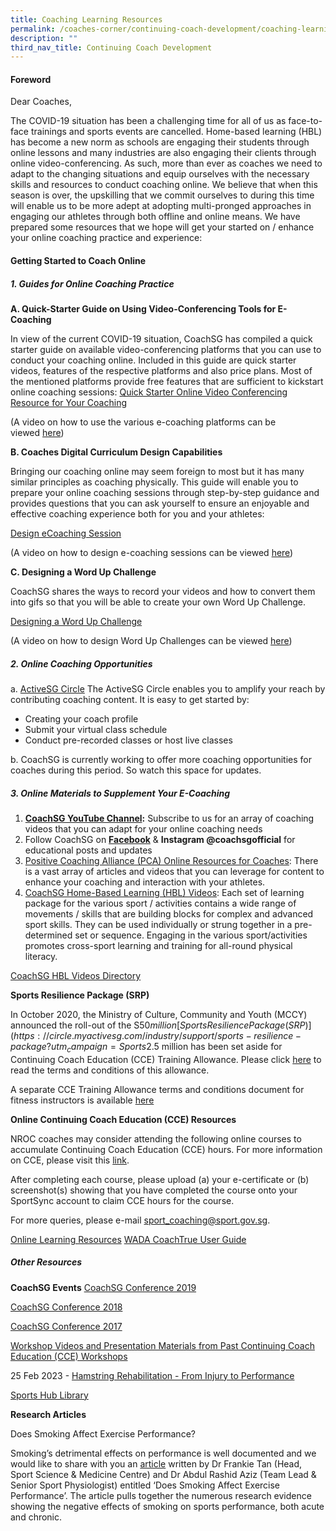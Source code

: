 ```yaml
---
title: Coaching Learning Resources
permalink: /coaches-corner/continuing-coach-development/coaching-learning-resources/
description: ""
third_nav_title: Continuing Coach Development
---
```

#### **Foreword**

Dear Coaches,

The COVID-19 situation has been a challenging time for all of us as face-to-face trainings and sports events are cancelled. Home-based learning (HBL) has become a new norm as schools are engaging their students through online lessons and many industries are also engaging their clients through online video-conferencing. As such, more than ever as coaches we need to adapt to the changing situations and equip ourselves with the necessary skills and resources to conduct coaching online. We believe that when this season is over, the upskilling that we commit ourselves to during this time will enable us to be more adept at adopting multi-pronged approaches in engaging our athletes through both offline and online means. We have prepared some resources that we hope will get your started on / enhance your online coaching practice and experience:

#### **Getting Started to Coach Online**

##### **1. Guides for Online Coaching Practice**

**A. Quick-Starter Guide on Using Video-Conferencing Tools for E-Coaching**

In view of the current COVID-19 situation, CoachSG has compiled a quick starter guide on available video-conferencing platforms that you can use to  conduct your coaching online. Included in this guide are quick starter videos, features of the respective platforms and also price plans. Most of the mentioned platforms provide free features that are sufficient to kickstart online coaching sessions:
[Quick Starter Online Video Conferencing Resource for Your Coaching](/files/Support/Coaches'%20Corner/Continuing%20Coach%20Development/Coaching%20Learning%20Resources/Quick_Starter_Online_Video_Conferencing_Resource_for_Your_Coaching.pdf)

(A video on how to use the various e-coaching platforms can be viewed [here](https://www.facebook.com/CoachSG1/videos/245327443374472/?))

**B. Coaches Digital Curriculum Design Capabilities**

Bringing our coaching online may seem foreign to most but it has many similar principles as coaching physically. This guide will enable you to prepare your online coaching sessions through step-by-step guidance and provides questions that you can ask yourself to ensure an enjoyable and effective coaching experience both for you and your athletes:

[Design eCoaching Session](/files/Support/Coaches'%20Corner/Continuing%20Coach%20Development/Coaching%20Learning%20Resources/Designing_eCoaching_Session_v4.pdf)

(A video on how to design e-coaching sessions can be viewed [here](https://www.facebook.com/CoachSG1/videos/249209429531732/))

**C. Designing a Word Up Challenge**

CoachSG shares the ways to record your videos and how to convert them into gifs so that you will be able to create your own Word Up Challenge.

[Designing a Word Up Challenge](/files/Support/Coaches'%20Corner/Continuing%20Coach%20Development/Coaching%20Learning%20Resources/Designing_a_Word_Up_Challenge.pdf)

(A video on how to design Word Up Challenges can be viewed [here](https://www.facebook.com/CoachSG1/videos/882258065626126/))

##### **2. Online Coaching Opportunities**
a. [ActiveSG Circle](https://circle.myactivesg.com/coaches/join-us)
The ActiveSG Circle enables you to amplify your reach by contributing coaching content. It is easy to get started by:

* Creating your coach profile
* Submit your virtual class schedule
* Conduct pre-recorded classes or host live classes

b. CoachSG is currently working to offer more coaching opportunities for coaches during this period. So watch this space for updates.

##### **3. Online Materials to Supplement Your E-Coaching**
1.  [**CoachSG YouTube Channel**](https://www.youtube.com/channel/UC6S-f5ZwoXcGs_TDbimGd5g)**:** Subscribe to us for an array of coaching videos that you can adapt for your online coaching needs
2.  Follow CoachSG on **[Facebook](https://m.facebook.com/CoachSG1/)** & **Instagram @coachsgofficial** for educational posts and updates
3.  [Positive Coaching Alliance (PCA) Online Resources for Coaches](https://www.positivecoach.org/coaches/): There is a vast array of articles and videos that you can leverage for content to enhance your coaching and interaction with your athletes.
4.  [CoachSG Home-Based Learning (HBL) Videos](https://www.youtube.com/channel/UC6S-f5ZwoXcGs_TDbimGd5g): Each set of learning package for the various sport / activities contains a wide range of movements / skills that are building blocks for complex and advanced sport skills. They can be used individually or strung together in a pre-determined set or sequence. Engaging in the various sport/activities promotes cross-sport learning and training for all-round physical literacy.

[CoachSG HBL Videos Directory](/files/Support/Coaches'%20Corner/Continuing%20Coach%20Development/Coaching%20Learning%20Resources/CoachSG_HBL_Videos_Directory_v2.pdf)

**Sports Resilience Package (SRP)**

In October 2020, the Ministry of Culture, Community and Youth (MCCY) announced the roll-out of the S$50 million [Sports Resilience Package (SRP)](https://circle.myactivesg.com/industry/support/sports-resilience-package?utm_campaign=Sports%20Resilience%20Package&utm_source=sportsg-corp&utm_medium=website) to support critical players in our sports ecosystem, preserve core capabilities in athlete pathway and pipeline development, and catalyze industry to provide innovative sports formats for Singaporeans to continue to stay active during the pandemic. Within the SRP, S$2.5 million has been set aside for Continuing Coach Education (CCE) Training Allowance. Please click [here](/files/Support/Coaches'%20Corner/Continuing%20Coach%20Development/Coaching%20Learning%20Resources/SRP_Coaching_Grant_-_Terms_and_Conditions_v3.pdf) to read the terms and conditions of this allowance.

A separate CCE Training Allowance terms and conditions document for fitness instructors is available [here](/files/Support/Coaches'%20Corner/Continuing%20Coach%20Development/Coaching%20Learning%20Resources/SRP_CCE_Training_Allowance_-_Terms_and_Conditions_(for_Fitness_Instructors).pdf)

**Online Continuing Coach Education (CCE) Resources**

NROC coaches may consider attending the following online courses to accumulate Continuing Coach Education (CCE) hours. For more information on CCE, please visit this [link](/coaches-corner/continuing-coach-development/continuing-coach-education-cce/).

After completing each course, please upload (a) your e-certificate or (b) screenshot(s) showing that you have completed the course onto your SportSync account to claim CCE hours for the course.

For more queries, please e-mail [sport_coaching@sport.gov.sg](mailto:sport_coaching@sport.gov.sg).

[Online Learning Resources](/files/Support/Coaches'%20Corner/Continuing%20Coach%20Development/Coaching%20Learning%20Resources/Online_Learning_Resources_v3.pdf)
[WADA CoachTrue User Guide](/files/Support/Coaches'%20Corner/Continuing%20Coach%20Development/Coaching%20Learning%20Resources/WADA_CoachTrue_User_Guide_v2.pdf)

##### **Other Resources**

**CoachSG Events**
[CoachSG Conference 2019](https://www.sportsingapore.gov.sg/Athletes-Coaches/CoachSG/Conference-2019/Resources)

[CoachSG Conference 2018](https://www.sportsingapore.gov.sg/Athletes-Coaches/CoachSG/Conference-2018/Resources)

[CoachSG Conference 2017](https://www.sportsingapore.gov.sg/athletes-coaches/coachsg/conference-2017/resources)

[Workshop Videos and Presentation Materials from Past Continuing Coach Education (CCE) Workshops](/files/Support/Coaches'%20Corner/Continuing%20Coach%20Development/Coaching%20Learning%20Resources/Presentation_Materials_from_Past_CCE_Workshops_v7.pdf)

25 Feb 2023 - [Hamstring Rehabilitation - From Injury to Performance](/files/Support/Coaches'%20Corner/Continuing%20Coach%20Development/Coaching%20Learning%20Resources/Hamstring_Rehabilitation_-_From_Injury_to_Performance.pdf)

[Sports Hub Library](/files/Support/Coaches'%20Corner/Continuing%20Coach%20Development/Coaching%20Learning%20Resources/Sports_Hub_Library.pdf)

**Research Articles**

Does Smoking Affect Exercise Performance?

Smoking’s detrimental effects on performance is well documented and we would like to share with you an [article](/files/Support/Coaches'%20Corner/Continuing%20Coach%20Development/Coaching%20Learning%20Resources/Does_Smoking_Affect_Exercise_Performance.pdf) written by Dr Frankie Tan (Head, Sport Science & Medicine Centre) and Dr Abdul Rashid Aziz (Team Lead & Senior Sport Physiologist) entitled ‘Does Smoking Affect Exercise Performance’. The article pulls together the numerous research evidence showing the negative effects of smoking on sports performance, both acute and chronic.